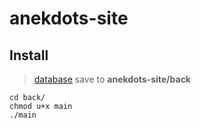 # anekdots-site

## Install

 >[database](https://disk.yandex.ru/d/mkp0ACQLdbxgsA) save to **anekdots-site/back**
 ```
 cd back/
 chmod u+x main
 ./main
 ```
 
